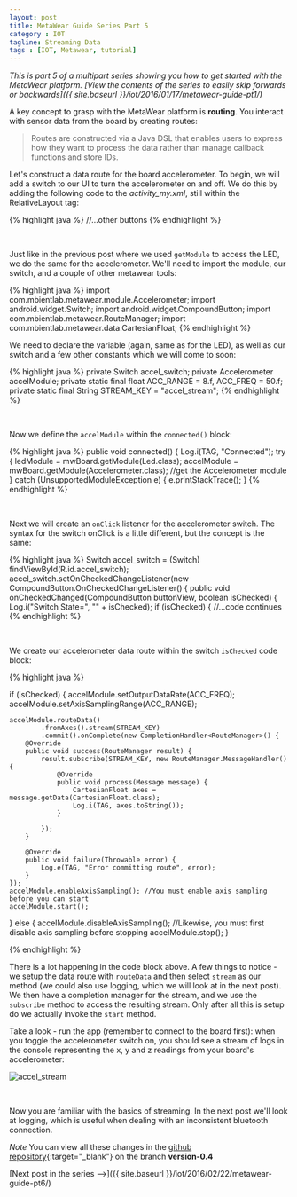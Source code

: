```yaml
---
layout: post
title: MetaWear Guide Series Part 5
category : IOT
tagline: Streaming Data
tags : [IOT, Metawear, tutorial]
---
```


*This is part 5 of a multipart series showing you how to get started with the MetaWear platform. [View the contents of the series to easily skip forwards or backwards]({{ site.baseurl }}/iot/2016/01/17/metawear-guide-pt1/)*

A key concept to grasp with the MetaWear platform is **routing**. You interact with sensor data from the board by creating routes:

>Routes are constructed via a Java DSL that enables users to express how they want to process the data rather than manage callback functions and store IDs.

Let's construct a data route for the board accelerometer. To begin, we will add a switch to our UI to turn the accelerometer on and off. We do this by adding the following code to the *activity_my.xml*, still within the RelativeLayout tag:

{% highlight java %}
//...other buttons
<Switch
        android:layout_width="wrap_content"
        android:layout_height="wrap_content"
        android:text="Toggle Accelerometer"
        android:id="@+id/accel_switch"
        android:layout_below="@+id/led_off"
        android:layout_centerHorizontal="true"
        android:layout_marginTop="66dp" />
{% endhighlight %}

<br>



Just like in the previous post where we used `getModule` to access the LED, we do the same for the accelerometer. We'll need to import the module, our switch, and a couple of other metawear tools:

{% highlight java %}
import com.mbientlab.metawear.module.Accelerometer;
import android.widget.Switch;
import android.widget.CompoundButton;
import com.mbientlab.metawear.RouteManager;
import com.mbientlab.metawear.data.CartesianFloat;
{% endhighlight %}

We need to declare the variable (again, same as for the LED), as well as our switch and a few other constants which we will come to soon:

{% highlight java %}
private Switch accel_switch;
private Accelerometer accelModule;
private static final float ACC_RANGE = 8.f, ACC_FREQ = 50.f;
private static final String STREAM_KEY = "accel_stream";
{% endhighlight %}

<br>

Now we define the `accelModule` within the `connected()` block:

{% highlight java %}
public void connected() {
            Log.i(TAG, "Connected");
            try {
                ledModule = mwBoard.getModule(Led.class);
                accelModule = mwBoard.getModule(Accelerometer.class); //get the Accelerometer module
            } catch (UnsupportedModuleException e) {
                e.printStackTrace();
            }
{% endhighlight %}

<br>

Next we will create an `onClick` listener for the accelerometer switch. The syntax for the switch onClick is a little different, but the concept is the same:

{% highlight java %}
Switch accel_switch = (Switch) findViewById(R.id.accel_switch);
            accel_switch.setOnCheckedChangeListener(new CompoundButton.OnCheckedChangeListener() {
                public void onCheckedChanged(CompoundButton buttonView, boolean isChecked) {
                    Log.i("Switch State=", "" + isChecked);
                    if (isChecked) {
                    	//...code continues
{% endhighlight %}

<br>


We create our accelerometer data route within the switch `isChecked` code block:

{% highlight java %}

if (isChecked) {
    accelModule.setOutputDataRate(ACC_FREQ);
    accelModule.setAxisSamplingRange(ACC_RANGE);

    accelModule.routeData()
            .fromAxes().stream(STREAM_KEY)
            .commit().onComplete(new CompletionHandler<RouteManager>() {
        @Override
        public void success(RouteManager result) {
            result.subscribe(STREAM_KEY, new RouteManager.MessageHandler() {
                @Override
                public void process(Message message) {
                    CartesianFloat axes = message.getData(CartesianFloat.class);
                    Log.i(TAG, axes.toString());
                }

            });
        }

        @Override
        public void failure(Throwable error) {
            Log.e(TAG, "Error committing route", error);
        }
    });
    accelModule.enableAxisSampling(); //You must enable axis sampling before you can start
    accelModule.start();
} else {
    accelModule.disableAxisSampling(); //Likewise, you must first disable axis sampling before stopping
    accelModule.stop();
}

{% endhighlight %}

There is a lot happening in the code block above. A few things to notice - we setup the data route with `routeData` and then select `stream` as our method (we could also use logging, which we will look at in the next post). We then have a completion manager for the stream, and we use the `subscribe` method to access the resulting stream. Only after all this is setup do we actually invoke the `start` method.

Take a look - run the app (remember to connect to the board first): when you toggle the accelerometer switch on, you should see a stream of logs in the console representing the x, y and z readings from your board's accelerometer:

![accel_stream]({{site.baseurl}}/assets/images/metawear/metawear_ss_13.jpg)

<br>

Now you are familiar with the basics of streaming. In the next post we'll look at logging, which is useful when dealing with an inconsistent bluetooth connection.

*Note* You can view all these changes in the [github repository](https://github.com/ChristopherGS/MetaWearGuide/tree/version-0.4){:target="_blank"} on the branch **version-0.4**

[Next post in the series -->]({{ site.baseurl }}/iot/2016/02/22/metawear-guide-pt6/)



